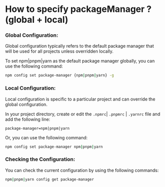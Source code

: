 # How to specify packageManager ? (global + local)

### Global Configuration:

Global configuration typically refers to the default package manager that will be used for all projects unless overridden locally.


To set npm|pnpm|yarn as the default package manager globally, you can use the following command:

```bash
npm config set package-manager {npm|pnpm|yarn} -g
```


### Local Configuration:

Local configuration is specific to a particular project and can override the global configuration.

In your project directory, create or edit the `.npmrc`| `.pnpmrc` | `.yarnrc` file and add the following line:

```plaintext
package-manager=npm|pnpm|yarn
```

Or, you can use the following command:

```bash
npm config set package-manager npm|pnpm|yarn
```

### Checking the Configuration:

You can check the current configuration by using the following commands:


```bash
npm|pnpm|yarn config get package-manager
```
